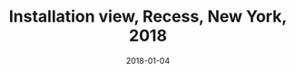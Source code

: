 ---
layout: allprojectdetail
title:  Installation view, Recess, New York, 2018
type: image
date:   2018-01-04
image: Taeyoon_Choi_Recess_2018_LJK_7a.jpg
meta:
orientation: horizontal
alt-text: Installation views of paintings at Recess. Seven paintings are visible from the photographs, in various sizes. 
categories: all-paintings
---